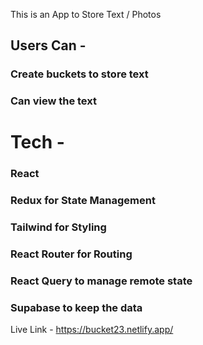 This is an App to Store Text / Photos

## Users Can - 

### Create buckets to store text

### Can view the text 


# Tech - 
### React

### Redux for State Management

### Tailwind for Styling

### React Router for Routing

### React Query to manage remote state

### Supabase to keep the data

Live Link - https://bucket23.netlify.app/
